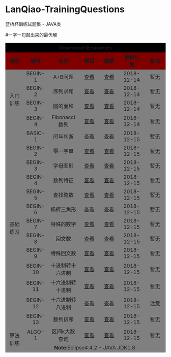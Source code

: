 # LanQiao-TrainingQuestions
蓝桥杯训练试题集 - JAVA类

#一字一句敲出来的最优解

<table style="text-align:center;" width=70% border="0" align="center">
  <tr style="background-color:black">
   <td colspan="7" height="30px"><b>Download Resources</b> </td>
  </tr>
  <tr style="background-color:maroon">
   <td width=12%><b>类型</b></td>
   <td width=12%><b>编号</b></td>
   <td width=20%><b>名称<b></td>
   <td width=13%><b>题目</b></td>
   <td width=13%><b>题解</b></td>
   <td width=16%><b>更新日期</b></td>
   <td width=14%><b>备注</b></td>
  </tr>
 <tr style="background-color:gray">
   <td rowspan="4">入门训练</td>
   <td>BEGIN-1</td>
   <td>A+B问题</td>
   <td><a href="http://lx.lanqiao.cn/problem.page?gpid=T1" target="_blank">查看</a></td>
   <td><a href="https://github.com/HTRTan/LanQiao-TrainingQuestions/blob/master/src/%E5%85%A5%E9%97%A8%E8%AE%AD%E7%BB%83/A%E5%8A%A0B%E9%97%AE%E9%A2%98/Main.java" target="_blank">查看</a></td>
   <td>2018-12-14</td>
   <td>暂无</td>
 </tr>
 <tr style="background-color:gray">
   <td>BEGIN-2</td>
   <td>序列求和</td>
   <td><a href="http://lx.lanqiao.cn/problem.page?gpid=T2" target="_blank">查看</a></td>
   <td><a href="https://github.com/HTRTan/LanQiao-TrainingQuestions/blob/master/src/%E5%85%A5%E9%97%A8%E8%AE%AD%E7%BB%83/%E5%BA%8F%E5%88%97%E6%B1%82%E5%92%8C/Main.java" target="_blank">查看</a></td>
   <td>2018-12-14</td>
   <td>暂无</td>
 </tr>
  <tr style="background-color:gray">
   <td>BEGIN-3</td>
   <td>圆的面积</td>
   <td><a href="http://lx.lanqiao.cn/problem.page?gpid=T3" target="_blank">查看</a></td>
   <td><a href="https://github.com/HTRTan/LanQiao-TrainingQuestions/blob/master/src/%E5%85%A5%E9%97%A8%E8%AE%AD%E7%BB%83/%E5%9C%86%E7%9A%84%E9%9D%A2%E7%A7%AF/Main.java" target="_blank">查看</a></td>
   <td>2018-12-14</td>
   <td>暂无</td>
 </tr>
  <tr style="background-color:gray">
   <td>BEGIN-4</td>
   <td>Fibonacci数列</td>
   <td><a href="http://lx.lanqiao.cn/problem.page?gpid=T4" target="_blank">查看</a></td>
   <td><a href="https://github.com/HTRTan/LanQiao-TrainingQuestions/blob/master/src/%E5%85%A5%E9%97%A8%E8%AE%AD%E7%BB%83/Fibonacci%E6%95%B0%E5%88%97/Main.java" target="_blank">查看</a></td>
   <td>2018-12-14</td>
   <td>暂无</td>
 </tr>
  <tr style="background-color:gray">
   <td rowspan="13">基础练习</td>
   <td>BASIC-1</td>
   <td>闰年判断</td>
   <td><a href="http://lx.lanqiao.cn/problem.page?gpid=T5" target="_blank">查看</a></td>
   <td><a href="https://github.com/HTRTan/LanQiao-TrainingQuestions/blob/master/src/%E5%9F%BA%E7%A1%80%E7%BB%83%E4%B9%A0/%E9%97%B0%E5%B9%B4%E5%88%A4%E6%96%AD/Main.java" target="_blank">查看</a></td>
   <td>2018-12-15</td>
   <td>暂无</td>
 </tr>
 <tr style="background-color:gray">
   <td>BEGIN-2</td>
   <td>零一字串</td>
   <td><a href="http://lx.lanqiao.cn/problem.page?gpid=T6" target="_blank">查看</a></td>
   <td><a href="https://github.com/HTRTan/LanQiao-TrainingQuestions/blob/master/src/%E5%9F%BA%E7%A1%80%E7%BB%83%E4%B9%A0/%E9%9B%B6%E4%B8%80%E5%AD%97%E4%B8%B2/Main.java" target="_blank">查看</a></td>
   <td>2018-12-15</td>
   <td>暂无</td>
 </tr>
  <tr style="background-color:gray">
   <td>BEGIN-3</td>
   <td>字母图形</td>
   <td><a href="http://lx.lanqiao.cn/problem.page?gpid=T7" target="_blank">查看</a></td>
   <td><a href="https://github.com/HTRTan/LanQiao-TrainingQuestions/blob/master/src/%E5%9F%BA%E7%A1%80%E7%BB%83%E4%B9%A0/%E5%AD%97%E6%AF%8D%E5%9B%BE%E5%BD%A2/Main.java" target="_blank">查看</a></td>
   <td>2018-12-15</td>
   <td>暂无</td>
 </tr>
 <tr style="background-color:gray">
   <td>BEGIN-4</td>
   <td>数列特征</td>
   <td><a href="http://lx.lanqiao.cn/problem.page?gpid=T8" target="_blank">查看</a></td>
   <td><a href="https://github.com/HTRTan/LanQiao-TrainingQuestions/blob/master/src/%E5%9F%BA%E7%A1%80%E7%BB%83%E4%B9%A0/%E6%95%B0%E5%88%97%E7%89%B9%E5%BE%81/Main.java" target="_blank">查看</a></td>
   <td>2018-12-15</td>
   <td>暂无</td>
 </tr>
  <tr style="background-color:gray">
   <td>BEGIN-5</td>
   <td>查找整数</td>
   <td><a href="http://lx.lanqiao.cn/problem.page?gpid=T9" target="_blank">查看</a></td>
   <td><a href="https://github.com/HTRTan/LanQiao-TrainingQuestions/blob/master/src/%E5%9F%BA%E7%A1%80%E7%BB%83%E4%B9%A0/%E6%9F%A5%E6%89%BE%E6%95%B4%E6%95%B0/Main.java" target="_blank">查看</a></td>
   <td>2018-12-15</td>
   <td>暂无</td>
 </tr>
  <tr style="background-color:gray">
   <td>BEGIN-6</td>
   <td>杨辉三角形</td>
   <td><a href="http://lx.lanqiao.cn/problem.page?gpid=T10" target="_blank">查看</a></td>
   <td><a href="https://github.com/HTRTan/LanQiao-TrainingQuestions/blob/master/src/%E5%9F%BA%E7%A1%80%E7%BB%83%E4%B9%A0/%E6%9D%A8%E8%BE%89%E4%B8%89%E8%A7%92%E5%BD%A2/Main.java" target="_blank">查看</a></td>
   <td>2018-12-15</td>
   <td>暂无</td>
 </tr>
 <tr style="background-color:gray">
   <td>BEGIN-7</td>
   <td>特殊的数字</td>
   <td><a href="http://lx.lanqiao.cn/problem.page?gpid=T46" target="_blank">查看</a></td>
   <td><a href="https://github.com/HTRTan/LanQiao-TrainingQuestions/blob/master/src/%E5%9F%BA%E7%A1%80%E7%BB%83%E4%B9%A0/%E7%89%B9%E6%AE%8A%E7%9A%84%E6%95%B0%E5%AD%97/Main.java" target="_blank">查看</a></td>
   <td>2018-12-15</td>
   <td>暂无</td>
 </tr>
 <tr style="background-color:gray">
   <td>BEGIN-8</td>
   <td>回文数</td>
   <td><a href="http://lx.lanqiao.cn/problem.page?gpid=T47" target="_blank">查看</a></td>
   <td><a href="https://github.com/HTRTan/LanQiao-TrainingQuestions/blob/master/src/%E5%9F%BA%E7%A1%80%E7%BB%83%E4%B9%A0/%E5%9B%9E%E6%96%87%E6%95%B0/Main.java" target="_blank">查看</a></td>
   <td>2018-12-15</td>
   <td>暂无</td>
 </tr>
 <tr style="background-color:gray">
   <td>BEGIN-9</td>
   <td>特殊回文数</td>
   <td><a href="http://lx.lanqiao.cn/problem.page?gpid=T48" target="_blank">查看</a></td>
   <td><a href="https://github.com/HTRTan/LanQiao-TrainingQuestions/blob/master/src/%E5%9F%BA%E7%A1%80%E7%BB%83%E4%B9%A0/%E7%89%B9%E6%AE%8A%E5%9B%9E%E6%96%87%E6%95%B0/Main.java" target="_blank">查看</a></td>
   <td>2018-12-15</td>
   <td>暂无</td>
 </tr>
 <tr style="background-color:gray">
   <td>BEGIN-10</td>
   <td>十进制转十六进制</td>
   <td><a href="http://lx.lanqiao.cn/problem.page?gpid=T49" target="_blank">查看</a></td>
   <td><a href="https://github.com/HTRTan/LanQiao-TrainingQuestions/blob/master/src/%E5%9F%BA%E7%A1%80%E7%BB%83%E4%B9%A0/%E5%8D%81%E8%BF%9B%E5%88%B6%E8%BD%AC%E5%8D%81%E5%85%AD%E8%BF%9B%E5%88%B6/Main.java" target="_blank">查看</a></td>
   <td>2018-12-15</td>
   <td>暂无</td>
 </tr>
 <tr style="background-color:gray">
   <td>BEGIN-11</td>
   <td>十六进制转十进制</td>
   <td><a href="http://lx.lanqiao.cn/problem.page?gpid=T50" target="_blank">查看</a></td>
   <td><a href="https://github.com/HTRTan/LanQiao-TrainingQuestions/blob/master/src/%E5%9F%BA%E7%A1%80%E7%BB%83%E4%B9%A0/%E5%8D%81%E5%85%AD%E8%BF%9B%E5%88%B6%E8%BD%AC%E5%8D%81%E8%BF%9B%E5%88%B6/Main.java" target="_blank">查看</a></td>
   <td>2018-12-15</td>
   <td>暂无</td>
 </tr>
 <tr style="background-color:gray">
   <td>BEGIN-12</td>
   <td>十六进制转八进制</td>
   <td><a href="http://lx.lanqiao.cn/problem.page?gpid=T51" target="_blank">查看</a></td>
   <td><a href="https://github.com/HTRTan/LanQiao-TrainingQuestions/blob/master/src/%E5%9F%BA%E7%A1%80%E7%BB%83%E4%B9%A0/%E5%8D%81%E5%85%AD%E8%BF%9B%E5%88%B6%E8%BD%AC%E5%85%AB%E8%BF%9B%E5%88%B6/Main.java" target="_blank">查看</a></td>
   <td>2018-12-15</td>
   <td>注意</td>
 </tr>
 <tr style="background-color:gray">
   <td>BEGIN-13</td>
   <td>数列排序</td>
   <td><a href="http://lx.lanqiao.cn/problem.page?gpid=T52" target="_blank">查看</a></td>
   <td><a href="https://github.com/HTRTan/LanQiao-TrainingQuestions/blob/master/src/%E5%9F%BA%E7%A1%80%E7%BB%83%E4%B9%A0/%E6%95%B0%E5%88%97%E6%8E%92%E5%BA%8F/Main.java" target="_blank">查看</a></td>
   <td>2018-12-15</td>
   <td>暂无</td>
 </tr>
 <tr style="background-color:gray">
   <td rowspan="48">算法训练</td>
   <td>ALGO-1</td>
   <td>区间k大数查询</td>
   <td><a href="http://lx.lanqiao.cn/problem.page?gpid=T11" target="_blank">查看</a></td>
   <td><a href="https://github.com/HTRTan/LanQiao-TrainingQuestions/blob/master/src/%E7%AE%97%E6%B3%95%E8%AE%AD%E7%BB%83/%E5%8C%BA%E9%97%B4k%E5%A4%A7%E6%95%B0%E6%9F%A5%E8%AF%A2/Main.java" target="_blank">查看</a></td>
   <td>2018-12-15</td>
   <td>暂无</td>
 </tr>
<tr>
   <td colspan=7 style="border-style:none;background-color:gray"><b>Note:</b>Eclipse4.4.2 - JAVA JDK1.8 </td>
 </tr>

</table>
